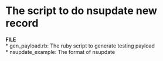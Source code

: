 # The script to do nsupdate new record

  **FILE**  
    * gen_payload.rb: The ruby script to generate testing payload  
    * nsupdate_example: The format of nsupdate  

